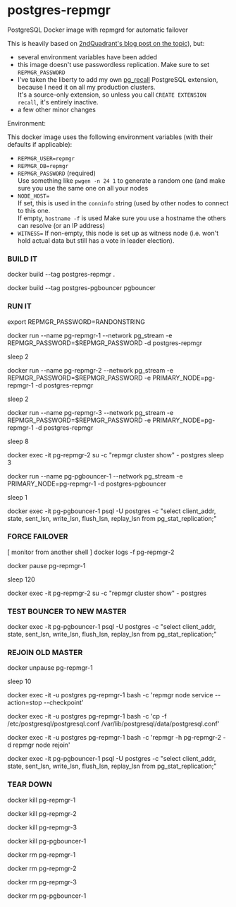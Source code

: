 # postgres-repmgr
PostgreSQL Docker image with repmgrd for automatic failover

This is heavily based on [2ndQuadrant's blog post on the topic](https://blog.2ndquadrant.com/pg-phriday-getting-rad-docker-part-3/)), but:

- several environment variables have been added
- this image doesn't use passwordless replication. Make sure to set `REPMGR_PASSWORD`
- I've taken the liberty to add my own [pg_recall](https://github.com/mreithub/pg_recall) PostgreSQL extension, because I need it on all my production clusters.  
  It's a source-only extension, so unless you call `CREATE EXTENSION recall`, it's entirely inactive.
- a few other minor changes

Environment:

This docker image uses the following environment variables (with their defaults if applicable):

- `REPMGR_USER=repmgr`
- `REPMGR_DB=repmgr`
- `REPMGR_PASSWORD` (required)  
  Use something like `pwgen -n 24 1` to generate a random one (and make sure you use the same one on all your nodes
- `NODE_HOST=`  
  If set, this is used in the `conninfo` string (used by other nodes to connect to this one.  
  If empty, `hostname -f` is used
  Make sure you use a hostname the others can resolve (or an IP address)
- `WITNESS=`
  If non-empty, this node is set up as witness node (i.e. won't hold actual data but still has a vote in leader election).  
  

### BUILD IT
docker build --tag postgres-repmgr .

docker build --tag postgres-pgbouncer pgbouncer

### RUN IT
export REPMGR_PASSWORD=RANDONSTRING

docker run --name pg-repmgr-1 --network pg_stream -e REPMGR_PASSWORD=$REPMGR_PASSWORD -d postgres-repmgr

sleep 2

docker run --name pg-repmgr-2 --network pg_stream -e REPMGR_PASSWORD=$REPMGR_PASSWORD -e PRIMARY_NODE=pg-repmgr-1 -d postgres-repmgr

sleep 2

docker run --name pg-repmgr-3 --network pg_stream -e REPMGR_PASSWORD=$REPMGR_PASSWORD -e PRIMARY_NODE=pg-repmgr-1 -d postgres-repmgr

sleep 8

docker exec -it pg-repmgr-2 su -c "repmgr cluster show" - postgres
sleep 3

docker run --name pg-pgbouncer-1 --network pg_stream -e PRIMARY_NODE=pg-repmgr-1 -d postgres-pgbouncer

sleep 1

docker exec -it pg-pgbouncer-1 psql -U postgres -c "select client_addr, state, sent_lsn, write_lsn, flush_lsn, replay_lsn from pg_stat_replication;"


### FORCE FAILOVER
[ monitor from another shell ] docker logs -f pg-repmgr-2

docker pause pg-repmgr-1

sleep 120

docker exec -it pg-repmgr-2 su -c "repmgr cluster show" - postgres

### TEST BOUNCER TO NEW MASTER
docker exec -it pg-pgbouncer-1 psql -U postgres -c "select client_addr, state, sent_lsn, write_lsn, flush_lsn, replay_lsn from pg_stat_replication;"

### REJOIN OLD MASTER
docker unpause pg-repmgr-1

sleep 10

docker exec -it -u postgres pg-repmgr-1 bash -c 'repmgr node service --action=stop --checkpoint'

docker exec -it -u postgres pg-repmgr-1 bash -c 'cp -f /etc/postgresql/postgresql.conf /var/lib/postgresql/data/postgresql.conf'

docker exec -it -u postgres pg-repmgr-1 bash -c 'repmgr -h pg-repmgr-2 -d repmgr node rejoin'

docker exec -it pg-pgbouncer-1 psql -U postgres -c "select client_addr, state, sent_lsn, write_lsn, flush_lsn, replay_lsn from pg_stat_replication;"


### TEAR DOWN
docker kill pg-repmgr-1

docker kill pg-repmgr-2

docker kill pg-repmgr-3

docker kill pg-pgbouncer-1

docker rm pg-repmgr-1

docker rm pg-repmgr-2

docker rm pg-repmgr-3

docker rm pg-pgbouncer-1
